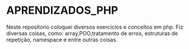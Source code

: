 # APRENDIZADOS_PHP
 Neste repositorio coloquei diversos exercicios e conceitos em php. Fiz diversas coisas, como: array,POO,tratamento de erros, estruturas de repetição, namespace e entre outras coisas.
